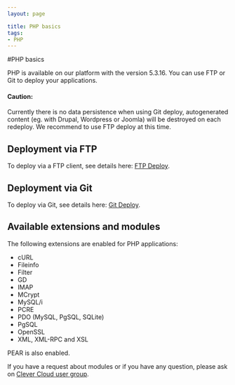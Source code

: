 ```yaml
---
layout: page

title: PHP basics
tags:
- PHP
---
```

#PHP basics

PHP is available on our platform with the version 5.3.16. You can use FTP or Git to deploy your applications.

<div class="alert alert-hot-problems">
	<h4>Caution:</h4>
	<p>Currently there is no data persistence when using Git deploy, autogenerated content (eg. with Drupal, Wordpress or Joomla) will be destroyed on each redeploy. We recommend to use FTP deploy at this time.</p>
</div>

## Deployment via FTP 
To deploy via a FTP client, see details here: <a href="/ftp-deploy">FTP Deploy</a>.  

## Deployment via Git
To deploy via Git, see details here: <a href="/git-deploy">Git Deploy</a>.

## Available extensions and modules

The following extensions are enabled for PHP applications:

 - cURL
 - Fileinfo
 - Filter
 - GD
 - IMAP
 - MCrypt
 - MySQL/i
 - PCRE
 - PDO (MySQL, PgSQL, SQLite)
 - PgSQL
 - OpenSSL
 - XML, XML-RPC and XSL

PEAR is also enabled.

If you have a request about modules or if you have any question, please ask on <a href="https://groups.google.com/forum/?fromgroups#!forum/clever-cloud-users">Clever Cloud user group</a>.
